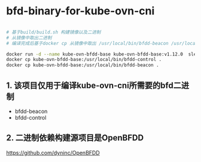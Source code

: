 # bfd-binary-for-kube-ovn-cni

``` bash

# 基于build/build.sh 构建镜像以及二进制
# 从镜像中取出二进制
# 编译完成后基于docker cp 从镜像中取出 /usr/local/bin/bfdd-beacon /usr/local/bin/bfdd-control

docker run -d --name kube-ovn-bfdd-base kube-ovn-bfdd-base:v1.12.0  sleep infinity
docker cp kube-ovn-bfdd-base:/usr/local/bin/bfdd-control .
docker cp kube-ovn-bfdd-base:/usr/local/bin/bfdd-beacon .


```

## 1. 该项目仅用于编译kube-ovn-cni所需要的bfd二进制 

- bfdd-beacon 
- bfdd-control


## 2. 二进制依赖构建源项目是OpenBFDD
https://github.com/dyninc/OpenBFDD

